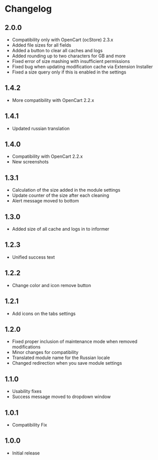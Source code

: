 # Changelog

## 2.0.0
* Compatibility only with OpenCart (ocStore) 2.3.x
* Added file sizes for all fields
* Added a button to clear all caches and logs
* Added rounding up to two characters for GB and more
* Fixed error of size mashing with insufficient permissions
* Fixed bug when updating modification cache via Extension Installer
* Fixed a size query only if this is enabled in the settings

## 1.4.2
* More compatibility with OpenCart 2.2.x

## 1.4.1
* Updated russian translation

## 1.4.0
* Compatibility with OpenCart 2.2.x
* New screenshots

## 1.3.1
* Calculation of the size added in the module settings
* Update counter of the size after each cleaning
* Alert message moved to bottom

## 1.3.0
* Added size of all cache and logs in to informer

## 1.2.3
* Unified success text

## 1.2.2
* Change color and icon remove button

## 1.2.1
* Add icons on the tabs settings

## 1.2.0
* Fixed proper inclusion of maintenance mode when removed modifications
* Minor changes for compatibility
* Translated module name for the Russian locale
* Changed redirection when you save module settings

## 1.1.0
* Usability fixes
* Success message moved to dropdown window

## 1.0.1
* Compatibility Fix

## 1.0.0
* Initial release